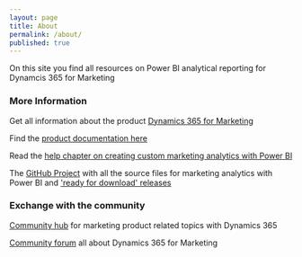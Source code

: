 ```yaml
---
layout: page
title: About
permalink: /about/
published: true
---
```


On this site you find all resources on Power BI analytical reporting for Dynamcis 365 for Marketing

### More Information

Get all information about the product [Dynamics 365 for Marketing](#"https://dynamics.microsoft.com/en-us/marketing/overview/")

Find the [product documentation here](https://go.microsoft.com/fwlink/?LinkId=869881&clcid=0x409)

Read the [help chapter on creating custom marketing analytics with Power BI](https://docs.microsoft.com/en-us/dynamics365/customer-engagement/marketing/custom-analytics) 

The [GitHub Project](https://github.com/Microsoft/Dynamics-365-for-Marketing---Power-BI-Reporting) with all the source files for marketing analytics with Power BI and ['ready for download' releases](https://github.com/Microsoft/Dynamics-365-for-Marketing---Power-BI-Reporting/releases)

### Exchange with the community 

[Community hub](https://community.dynamics.com/365/marketing) for marketing product related topics with Dynamics 365

[Community forum](https://community.dynamics.com/365/marketing/f/768) all about Dynamics 365 for Marketing 
